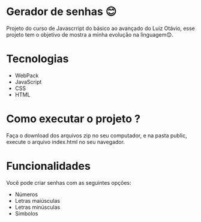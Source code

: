 # Gerador de senhas 😊
<p>Projeto do curso de Javascrript do básico ao avançado do Luiz Otávio, esse projeto tem o objetivo de mostra a minha evolução na linguagem😊. </p>

# Tecnologias

<ul>
  <li>WebPack</li>
  <li>JavaScript</li>
  <li>CSS</li>
  <li>HTML</li>
</ul>

# Como executar o projeto ?
<p>Faça o download dos arquivos zip no seu computador, e na pasta public, execute o arquivo index.html no seu navegador.</p>

# Funcionalidades
<p>Você pode criar senhas com as seguintes opções: </p>

<ul>
  <li>Números</li>
  <li>Letras maiúsculas</li>
  <li>Letras minúsculas</li>
  <li>Simbolos</li>
</ul>
